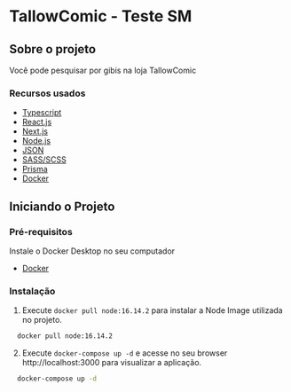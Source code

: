 # TallowComic - Teste SM

## Sobre o projeto

Você pode pesquisar por gibis na loja TallowComic

### Recursos usados

* [Typescript](https://www.typescriptlang.org/)
* [React.js](https://pt-br.reactjs.org/)
* [Next.js](https://nextjs.org/)
* [Node.js](https://nodejs.org/en/)
* [JSON](https://www.json.org/json-en.html)
* [SASS/SCSS](https://sass-lang.com/documentation/syntax)
* [Prisma](https://www.prisma.io/)
* [Docker](https://www.docker.com/)

## Iniciando o Projeto

### Pré-requisitos

Instale o Docker Desktop no seu computador
* [Docker](https://www.docker.com/)

### Instalação

1. Execute ``` docker pull node:16.14.2 ``` para instalar a Node Image utilizada no projeto.
  ```sh
    docker pull node:16.14.2
  ```

2. Execute ``` docker-compose up -d ``` e acesse no seu browser http://localhost:3000 para visualizar a aplicação.
  ```sh
    docker-compose up -d
  ```
